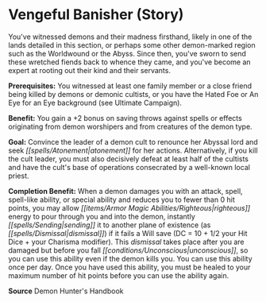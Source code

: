 ﻿---
cssclass: [feats]

---
# Vengeful Banisher (Story)

You've witnessed demons and their madness firsthand, likely in one of the lands detailed in this section, or perhaps some other demon-marked region such as the Worldwound or the Abyss. Since then, you've sworn to send these wretched fiends back to whence they came, and you've become an expert at rooting out their kind and their servants.

**Prerequisites:** You witnessed at least one family member or a close friend being killed by demons or demonic cultists, or you have the Hated Foe or An Eye for an Eye background (see Ultimate Campaign).

**Benefit:** You gain a +2 bonus on saving throws against spells or effects originating from demon worshipers and from creatures of the demon type.

**Goal:** Convince the leader of a demon cult to renounce her Abyssal lord and seek _[[spells/Atonement|atonement]]_ for her actions. Alternatively, if you kill the cult leader, you must also decisively defeat at least half of the cultists and have the cult's base of operations consecrated by a well-known local priest.

**Completion Benefit:** When a demon damages you with an attack, spell, spell-like ability, or special ability and reduces you to fewer than 0 hit points, you may allow _[[items/Armor Magic Abilities/Righteous|righteous]]_ energy to pour through you and into the demon, instantly _[[spells/Sending|sending]]_ it to another plane of existence (as _[[spells/Dismissal|dismissal]]_) if it fails a Will save (DC = 10 + 1/2 your Hit Dice + your Charisma modifier). This _dismissal_ takes place after you are damaged but before you fall _[[conditions/Unconscious|unconscious]]_, so you can use this ability even if the demon kills you. You can use this ability once per day. Once you have used this ability, you must be healed to your maximum number of hit points before you can use the ability again.

**Source** Demon Hunter's Handbook